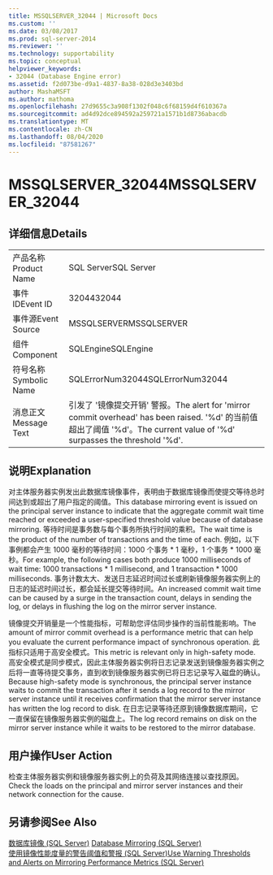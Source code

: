 ```yaml
---
title: MSSQLSERVER_32044 | Microsoft Docs
ms.custom: ''
ms.date: 03/08/2017
ms.prod: sql-server-2014
ms.reviewer: ''
ms.technology: supportability
ms.topic: conceptual
helpviewer_keywords:
- 32044 (Database Engine error)
ms.assetid: f2d073be-d9a1-4837-8a38-028d3e3403bd
author: MashaMSFT
ms.author: mathoma
ms.openlocfilehash: 27d9655c3a908f1302f048c6f68159d4f610367a
ms.sourcegitcommit: ad4d92dce894592a259721a1571b1d8736abacdb
ms.translationtype: MT
ms.contentlocale: zh-CN
ms.lasthandoff: 08/04/2020
ms.locfileid: "87581267"
---
```

# <a name="mssqlserver_32044"></a><span data-ttu-id="7dbc6-102">MSSQLSERVER_32044</span><span class="sxs-lookup"><span data-stu-id="7dbc6-102">MSSQLSERVER_32044</span></span>
    
## <a name="details"></a><span data-ttu-id="7dbc6-103">详细信息</span><span class="sxs-lookup"><span data-stu-id="7dbc6-103">Details</span></span>  
  
|||  
|-|-|  
|<span data-ttu-id="7dbc6-104">产品名称</span><span class="sxs-lookup"><span data-stu-id="7dbc6-104">Product Name</span></span>|<span data-ttu-id="7dbc6-105">SQL Server</span><span class="sxs-lookup"><span data-stu-id="7dbc6-105">SQL Server</span></span>|  
|<span data-ttu-id="7dbc6-106">事件 ID</span><span class="sxs-lookup"><span data-stu-id="7dbc6-106">Event ID</span></span>|<span data-ttu-id="7dbc6-107">32044</span><span class="sxs-lookup"><span data-stu-id="7dbc6-107">32044</span></span>|  
|<span data-ttu-id="7dbc6-108">事件源</span><span class="sxs-lookup"><span data-stu-id="7dbc6-108">Event Source</span></span>|<span data-ttu-id="7dbc6-109">MSSQLSERVER</span><span class="sxs-lookup"><span data-stu-id="7dbc6-109">MSSQLSERVER</span></span>|  
|<span data-ttu-id="7dbc6-110">组件</span><span class="sxs-lookup"><span data-stu-id="7dbc6-110">Component</span></span>|<span data-ttu-id="7dbc6-111">SQLEngine</span><span class="sxs-lookup"><span data-stu-id="7dbc6-111">SQLEngine</span></span>|  
|<span data-ttu-id="7dbc6-112">符号名称</span><span class="sxs-lookup"><span data-stu-id="7dbc6-112">Symbolic Name</span></span>|<span data-ttu-id="7dbc6-113">SQLErrorNum32044</span><span class="sxs-lookup"><span data-stu-id="7dbc6-113">SQLErrorNum32044</span></span>|  
|<span data-ttu-id="7dbc6-114">消息正文</span><span class="sxs-lookup"><span data-stu-id="7dbc6-114">Message Text</span></span>|<span data-ttu-id="7dbc6-115">引发了 '镜像提交开销' 警报。</span><span class="sxs-lookup"><span data-stu-id="7dbc6-115">The alert for 'mirror commit overhead' has been raised.</span></span> <span data-ttu-id="7dbc6-116">'%d' 的当前值超出了阈值 '%d'。</span><span class="sxs-lookup"><span data-stu-id="7dbc6-116">The current value of '%d' surpasses the threshold '%d'.</span></span>|  
  
## <a name="explanation"></a><span data-ttu-id="7dbc6-117">说明</span><span class="sxs-lookup"><span data-stu-id="7dbc6-117">Explanation</span></span>  
 <span data-ttu-id="7dbc6-118">对主体服务器实例发出此数据库镜像事件，表明由于数据库镜像而使提交等待总时间达到或超出了用户指定的阈值。</span><span class="sxs-lookup"><span data-stu-id="7dbc6-118">This database mirroring event is issued on the principal server instance to indicate that the aggregate commit wait time reached or exceeded a user-specified threshold value because of database mirroring.</span></span> <span data-ttu-id="7dbc6-119">等待时间是事务数与每个事务所执行时间的乘积。</span><span class="sxs-lookup"><span data-stu-id="7dbc6-119">The wait time is the product of the number of transactions and the time of each.</span></span> <span data-ttu-id="7dbc6-120">例如，以下事例都会产生 1000 毫秒的等待时间：1000 个事务 \* 1 毫秒，1 个事务 \* 1000 毫秒。</span><span class="sxs-lookup"><span data-stu-id="7dbc6-120">For example, the following cases both produce 1000 milliseconds of wait time: 1000 transactions \* 1 millisecond, and 1 transaction \* 1000 milliseconds.</span></span> <span data-ttu-id="7dbc6-121">事务计数太大、发送日志延迟时间过长或刷新镜像服务器实例上的日志的延迟时间过长，都会延长提交等待时间。</span><span class="sxs-lookup"><span data-stu-id="7dbc6-121">An increased commit wait time can be caused by a surge in the transaction count, delays in sending the log, or delays in flushing the log on the mirror server instance.</span></span>  
  
 <span data-ttu-id="7dbc6-122">镜像提交开销量是一个性能指标，可帮助您评估同步操作的当前性能影响。</span><span class="sxs-lookup"><span data-stu-id="7dbc6-122">The amount of mirror commit overhead is a performance metric that can help you evaluate the current performance impact of synchronous operation.</span></span> <span data-ttu-id="7dbc6-123">此指标只适用于高安全模式。</span><span class="sxs-lookup"><span data-stu-id="7dbc6-123">This metric is relevant only in high-safety mode.</span></span> <span data-ttu-id="7dbc6-124">高安全模式是同步模式，因此主体服务器实例将日志记录发送到镜像服务器实例之后将一直等待提交事务，直到收到镜像服务器实例已将日志记录写入磁盘的确认。</span><span class="sxs-lookup"><span data-stu-id="7dbc6-124">Because high-safety mode is synchronous, the principal server instance waits to commit the transaction after it sends a log record to the mirror server instance until it receives confirmation that the mirror server instance has written the log record to disk.</span></span> <span data-ttu-id="7dbc6-125">在日志记录等待还原到镜像数据库期间，它一直保留在镜像服务器实例的磁盘上。</span><span class="sxs-lookup"><span data-stu-id="7dbc6-125">The log record remains on disk on the mirror server instance while it waits to be restored to the mirror database.</span></span>  
  
## <a name="user-action"></a><span data-ttu-id="7dbc6-126">用户操作</span><span class="sxs-lookup"><span data-stu-id="7dbc6-126">User Action</span></span>  
 <span data-ttu-id="7dbc6-127">检查主体服务器实例和镜像服务器实例上的负荷及其网络连接以查找原因。</span><span class="sxs-lookup"><span data-stu-id="7dbc6-127">Check the loads on the principal and mirror server instances and their network connection for the cause.</span></span>  
  
## <a name="see-also"></a><span data-ttu-id="7dbc6-128">另请参阅</span><span class="sxs-lookup"><span data-stu-id="7dbc6-128">See Also</span></span>  
 <span data-ttu-id="7dbc6-129">[数据库镜像 (SQL Server)](../../database-engine/database-mirroring/database-mirroring-sql-server.md) </span><span class="sxs-lookup"><span data-stu-id="7dbc6-129">[Database Mirroring &#40;SQL Server&#41;](../../database-engine/database-mirroring/database-mirroring-sql-server.md) </span></span>  
 [<span data-ttu-id="7dbc6-130">使用镜像性能度量的警告阈值和警报 (SQL Server)</span><span class="sxs-lookup"><span data-stu-id="7dbc6-130">Use Warning Thresholds and Alerts on Mirroring Performance Metrics &#40;SQL Server&#41;</span></span>](../../database-engine/database-mirroring/use-warning-thresholds-and-alerts-on-mirroring-performance-metrics-sql-server.md)  
  
  
